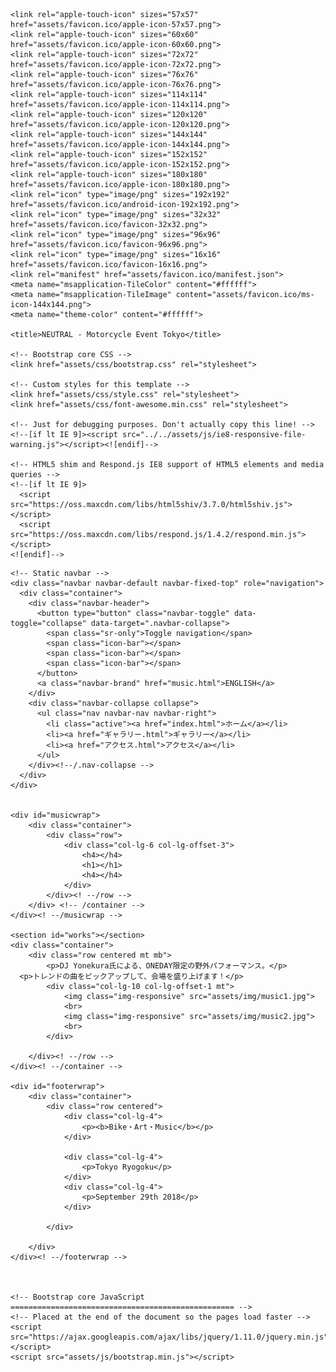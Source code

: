 <!DOCTYPE html>
<html lang="en">
  <head>
    <meta charset="utf-8">
    <meta http-equiv="X-UA-Compatible" content="IE=edge">
    <meta name="viewport" content="width=device-width, initial-scale=1">
    <meta name="description" content="NEUTRAL Biker Event">
    <meta name="author" content="NEUTRAL by Moto Japan">
	  
<!-- Global site tag (gtag.js) - Google Analytics -->
<script async src="https://www.googletagmanager.com/gtag/js?id=UA-119907650-1"></script>
<script>
  window.dataLayer = window.dataLayer || [];
  function gtag(){dataLayer.push(arguments);}
  gtag('js', new Date());
  gtag('config', 'UA-119907650-1');
</script>
	  
	  
<!-- Favicon -->
	<link rel="apple-touch-icon" sizes="57x57" href="assets/favicon.ico/apple-icon-57x57.png">
	<link rel="apple-touch-icon" sizes="60x60" href="assets/favicon.ico/apple-icon-60x60.png">
	<link rel="apple-touch-icon" sizes="72x72" href="assets/favicon.ico/apple-icon-72x72.png">
	<link rel="apple-touch-icon" sizes="76x76" href="assets/favicon.ico/apple-icon-76x76.png">
	<link rel="apple-touch-icon" sizes="114x114" href="assets/favicon.ico/apple-icon-114x114.png">
	<link rel="apple-touch-icon" sizes="120x120" href="assets/favicon.ico/apple-icon-120x120.png">
	<link rel="apple-touch-icon" sizes="144x144" href="assets/favicon.ico/apple-icon-144x144.png">
	<link rel="apple-touch-icon" sizes="152x152" href="assets/favicon.ico/apple-icon-152x152.png">
	<link rel="apple-touch-icon" sizes="180x180" href="assets/favicon.ico/apple-icon-180x180.png">
	<link rel="icon" type="image/png" sizes="192x192"  href="assets/favicon.ico/android-icon-192x192.png">
	<link rel="icon" type="image/png" sizes="32x32" href="assets/favicon.ico/favicon-32x32.png">
	<link rel="icon" type="image/png" sizes="96x96" href="assets/favicon.ico/favicon-96x96.png">
	<link rel="icon" type="image/png" sizes="16x16" href="assets/favicon.ico/favicon-16x16.png">
	<link rel="manifest" href="assets/favicon.ico/manifest.json">
	<meta name="msapplication-TileColor" content="#ffffff">
	<meta name="msapplication-TileImage" content="assets/favicon.ico/ms-icon-144x144.png">
	<meta name="theme-color" content="#ffffff">

    <title>NEUTRAL - Motorcycle Event Tokyo</title>

    <!-- Bootstrap core CSS -->
    <link href="assets/css/bootstrap.css" rel="stylesheet">

    <!-- Custom styles for this template -->
    <link href="assets/css/style.css" rel="stylesheet">
    <link href="assets/css/font-awesome.min.css" rel="stylesheet">

    <!-- Just for debugging purposes. Don't actually copy this line! -->
    <!--[if lt IE 9]><script src="../../assets/js/ie8-responsive-file-warning.js"></script><![endif]-->

    <!-- HTML5 shim and Respond.js IE8 support of HTML5 elements and media queries -->
    <!--[if lt IE 9]>
      <script src="https://oss.maxcdn.com/libs/html5shiv/3.7.0/html5shiv.js"></script>
      <script src="https://oss.maxcdn.com/libs/respond.js/1.4.2/respond.min.js"></script>
    <![endif]-->
  </head>

  <body>

    <!-- Static navbar -->
    <div class="navbar navbar-default navbar-fixed-top" role="navigation">
      <div class="container">
        <div class="navbar-header">
          <button type="button" class="navbar-toggle" data-toggle="collapse" data-target=".navbar-collapse">
            <span class="sr-only">Toggle navigation</span>
            <span class="icon-bar"></span>
            <span class="icon-bar"></span>
            <span class="icon-bar"></span>
          </button>
          <a class="navbar-brand" href="music.html">ENGLISH</a>
        </div>
        <div class="navbar-collapse collapse">
          <ul class="nav navbar-nav navbar-right">
            <li class="active"><a href="index.html">ホーム</a></li>
            <li><a href="ギャラリー.html">ギャラリー</a></li>
            <li><a href="アクセス.html">アクセス</a></li>
          </ul>
        </div><!--/.nav-collapse -->
      </div>
    </div>


	<div id="musicwrap">
	    <div class="container">
			<div class="row">
				<div class="col-lg-6 col-lg-offset-3">
					<h4></h4>
					<h1></h1>
					<h4></h4>
				</div>
			</div><! --/row -->
	    </div> <!-- /container -->
	</div><! --/musicwrap -->
	
	<section id="works"></section>
	<div class="container">
		<div class="row centered mt mb">
			<p>DJ Yonekura氏による、ONEDAY限定の野外パフォーマンス。</p>
      <p>トレンドの曲をピックアップして、会場を盛り上げます！</p>
			<div class="col-lg-10 col-lg-offset-1 mt">
				<img class="img-responsive" src="assets/img/music1.jpg">
				<br>
				<img class="img-responsive" src="assets/img/music2.jpg">
				<br>
			</div>

		</div><! --/row -->
	</div><! --/container -->

	<div id="footerwrap">
		<div class="container">
			<div class="row centered">
				<div class="col-lg-4">
					<p><b>Bike・Art・Music</b></p>
				</div>
			
				<div class="col-lg-4">
					<p>Tokyo Ryogoku</p>
				</div>
				<div class="col-lg-4">
					<p>September 29th 2018</p>
				</div>
			
			</div>
		
		</div>
	</div><! --/footerwrap -->
	


    <!-- Bootstrap core JavaScript
    ================================================== -->
    <!-- Placed at the end of the document so the pages load faster -->
    <script src="https://ajax.googleapis.com/ajax/libs/jquery/1.11.0/jquery.min.js"></script>
    <script src="assets/js/bootstrap.min.js"></script>
  </body>
</html>
